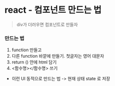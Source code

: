 react - 컴포넌트 만드는 법
======================

> div가 더러우면 컴포넌트로 만들자

### 만드는 법
1. function 만들고   
2. 다른 function 바깥에 만들기. 첫글자는 영어 대문자   
3. return () 안에 html 담기
4. <함수명></함수명> 쓰기

* 이런 UI 동적으로 만드는 법 -> 현재 상태 state 로 저장
